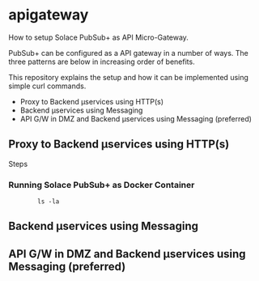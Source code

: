 # apigateway
How to setup Solace PubSub+ as API Micro-Gateway.

PubSub+ can be configured as a API gateway in a number of ways. The three patterns are below in increasing order of benefits.

This repository explains the setup and how it can be implemented using simple curl commands. 

- Proxy to Backend μservices using HTTP(s)
- Backend μservices using Messaging
- API G/W in DMZ and Backend μservices using Messaging (preferred)


## Proxy to Backend μservices using HTTP(s)

Steps
### Running Solace PubSub+ as Docker Container
```shell
        ls -la
```

## Backend μservices using Messaging
## API G/W in DMZ and Backend μservices using Messaging (preferred)


